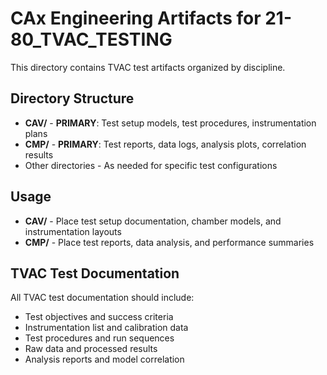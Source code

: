 # CAx Engineering Artifacts for 21-80_TVAC_TESTING

This directory contains TVAC test artifacts organized by discipline.

## Directory Structure

- **CAV/** - **PRIMARY**: Test setup models, test procedures, instrumentation plans
- **CMP/** - **PRIMARY**: Test reports, data logs, analysis plots, correlation results
- Other directories - As needed for specific test configurations

## Usage

- **CAV/** - Place test setup documentation, chamber models, and instrumentation layouts
- **CMP/** - Place test reports, data analysis, and performance summaries

## TVAC Test Documentation

All TVAC test documentation should include:
- Test objectives and success criteria
- Instrumentation list and calibration data
- Test procedures and run sequences
- Raw data and processed results
- Analysis reports and model correlation
